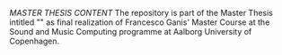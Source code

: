 *MASTER THESIS CONTENT*
The repository is part of the Master Thesis intitled "" as final realization of Francesco Ganis' Master Course at the Sound and Music Computing programme at Aalborg University of Copenhagen.
